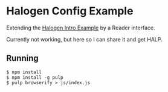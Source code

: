 # Halogen Config Example

Extending the [Halogen Intro
Example](https://github.com/slamdata/purescript-halogen/commit/ab0d3ea534b6cb558eb5b99c8246e63b4af4d55f)
by a Reader interface.

Currently not working, but here so I can share it and get HALP.

## Running

```
$ npm install
$ npm install -g pulp
$ pulp browserify > js/index.js
```
